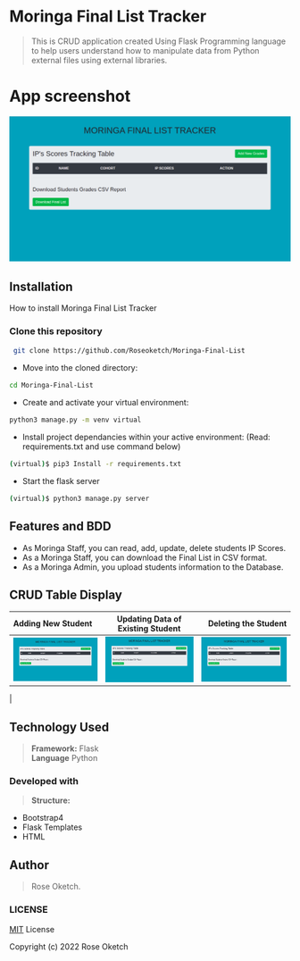 # Moringa Final List Tracker

> This is CRUD application created Using Flask Programming language to help users understand how to manipulate data from Python external files using external libraries. 

# App screenshot
![](app/static/assets/1st.png)

## Installation

How to install Moringa Final List Tracker 

### Clone this repository
```bash
 git clone https://github.com/Roseoketch/Moringa-Final-List
```
* Move into the cloned directory:
```bash
cd Moringa-Final-List
```
* Create and activate your virtual environment:
```bash
python3 manage.py -m venv virtual
```
* Install project dependancies within your active environment: (Read: requirements.txt and use command below)
```bash
(virtual)$ pip3 Install -r requirements.txt
```

* Start the flask server
```bash
(virtual)$ python3 manage.py server
```


## Features and BDD

- As Moringa Staff, you can read, add, update, delete students IP Scores.
- As a Moringa Staff, you can download the Final List in CSV format.
- As a Moringa Admin, you upload students information to the Database.

## CRUD Table Display
| Adding New Student  | Updating Data of Existing Student  | Deleting the Student |
| :------------ |:---------------:| -----:|
|  ![](app/static/assets/1st.png) | ![](app/static/assets/1st.png) | ![](app/static/assets/1st.png) |
|


## Technology Used  

  
>**Framework:** Flask  
**Language** Python

### Developed with
> **Structure:**   
* Bootstrap4 
* Flask Templates
* HTML

## Author
> Rose Oketch.

### LICENSE
[MIT](LICENSE) License  

Copyright (c) 2022 Rose Oketch

